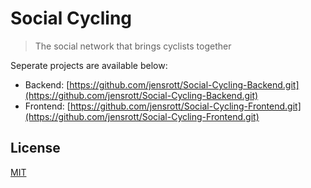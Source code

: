 # Social Cycling

> The social network that brings cyclists together

Seperate projects are available below:

* Backend: [https://github.com/jensrott/Social-Cycling-Backend.git](https://github.com/jensrott/Social-Cycling-Backend.git)
* Frontend: [https://github.com/jensrott/Social-Cycling-Frontend.git](https://github.com/jensrott/Social-Cycling-Frontend.git)

## License
[MIT](LICENSE)